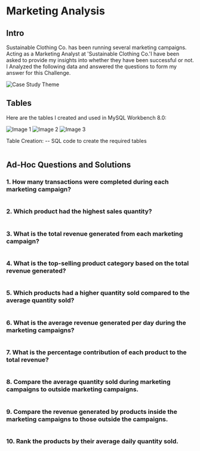 # Marketing Analysis

## Intro
Sustainable Clothing Co. has been running several marketing campaigns. Acting as a Marketing Analyst at 'Sustainable Clothing Co.'I have been asked to provide my insights into whether they have been successful or not. I Analyzed the following data and answered the questions to form my answer for this Challenge.

![Case Study Theme](image_file_path.png)
<!-- Insert an image that accurately captures this case study theme -->

## Tables
Here are the tables I created and used in MySQL Workbench 8.0:

![Image 1](https://steeldata.org.uk/sql6tables.png)
![Image 2](image2.png)
![Image 3](image3.png)

Table Creation:
-- SQL code to create the required tables
```sql
```
## Ad-Hoc Questions and Solutions
### 1. How many transactions were completed during each marketing campaign?
```
```

### 2. Which product had the highest sales quantity?

```sql
```
### 3. What is the total revenue generated from each marketing campaign?

```sql
```
### 4. What is the top-selling product category based on the total revenue generated?
```sql
```
### 5. Which products had a higher quantity sold compared to the average quantity sold?

```sql
```
### 6. What is the average revenue generated per day during the marketing campaigns?

```sql
```
### 7. What is the percentage contribution of each product to the total revenue?

```sql
```
### 8. Compare the average quantity sold during marketing campaigns to outside marketing campaigns.

```sql
```

### 9. Compare the revenue generated by products inside the marketing campaigns to those outside the campaigns.

```sql
```
### 10. Rank the products by their average daily quantity sold.

```sql
```






